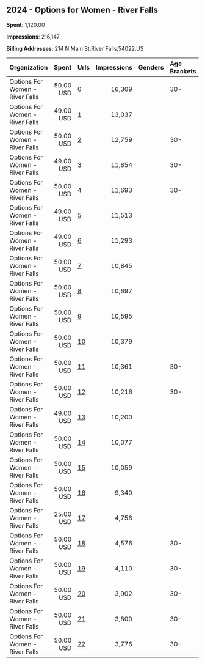 ## 2024 - Options for Women - River Falls 
**Spent**: 1,120.00

**Impressions**: 216,147

**Billing Addresses**: 214 N Main St,River Falls,54022,US

|Organization|Spent|Urls|Impressions|Genders|Age Brackets|Country Codes|
|:---|---:|:---|---:|:---|:---|:---|
|Options For Women - River Falls|50.00 USD|[0](https://www.snap.com/political-ads/asset/71b6abde451eeca4501cb9cf8552210bbacc3dc30c0227ecbe870aba42ca2781?mediaType=mp4)|16,309||30-|united states|
|Options For Women - River Falls|49.00 USD|[1](https://www.snap.com/political-ads/asset/306d78aa7a30d09775dd5f3b29498b703721828acb375da6c11e664f85518c3e?mediaType=mp4)|13,037|||united states|
|Options For Women - River Falls|50.00 USD|[2](https://www.snap.com/political-ads/asset/53212488d269549bed8940db23650226cb24df60d2d45ee2965dfa135d9dff50?mediaType=mp4)|12,759||30-|united states|
|Options For Women - River Falls|49.00 USD|[3](https://www.snap.com/political-ads/asset/92d25d49812484f216546ea4c88b65316aa853248fa7dbf043f263d111fdd3fc?mediaType=mp4)|11,854||30-|united states|
|Options For Women - River Falls|50.00 USD|[4](https://www.snap.com/political-ads/asset/f81979c967f1d52d5baa5a4368f37a9add4e6b418bfdcf7e13457391016dbf16?mediaType=mp4)|11,693||30-|united states|
|Options For Women - River Falls|49.00 USD|[5](https://www.snap.com/political-ads/asset/74146e6c42f75b9302b3a010017784bc5a792f651c26ebe87c8c67a6b54e3095?mediaType=mp4)|11,513|||united states|
|Options For Women - River Falls|49.00 USD|[6](https://www.snap.com/political-ads/asset/0d1d4bc5af7aff80c322454378d6d47922ce28a67e243b66d01dbf498baa649c?mediaType=mp4)|11,293|||united states|
|Options For Women - River Falls|50.00 USD|[7](https://www.snap.com/political-ads/asset/80843d1f28753cfda2bfcba16f12c40e3feb79b96433138482b214aa109170d8?mediaType=mp4)|10,845|||united states|
|Options For Women - River Falls|50.00 USD|[8](https://www.snap.com/political-ads/asset/535e3ca1effd64565c1ec2cb4e5f57cdb60a90f54dd9fcad3235587f51029774?mediaType=mp4)|10,697|||united states|
|Options For Women - River Falls|50.00 USD|[9](https://www.snap.com/political-ads/asset/357ea0971169bb823f6a9ad7f64370cfc3b31bc7bc908be3856d72e29439b17c?mediaType=mp4)|10,595|||united states|
|Options For Women - River Falls|50.00 USD|[10](https://www.snap.com/political-ads/asset/0a642a6f09020f8135f60d31df781d7dfc2993cb921c289ce02e2c1c8963a4f8?mediaType=mp4)|10,379|||united states|
|Options For Women - River Falls|50.00 USD|[11](https://www.snap.com/political-ads/asset/817ddfc07f46b8386cbc79349379b6e228ab0708a21b59063e10395a52c1078a?mediaType=mp4)|10,361||30-|united states|
|Options For Women - River Falls|50.00 USD|[12](https://www.snap.com/political-ads/asset/0a8cd882fb0b31e45afdfe1d4500137ae96168d4797d625321248ed8469d82f9?mediaType=mp4)|10,216||30-|united states|
|Options For Women - River Falls|49.00 USD|[13](https://www.snap.com/political-ads/asset/54f577943430c63aeff9055c314c631e6dad362639fc49f7a9bbc47df7cb1adc?mediaType=mp4)|10,200|||united states|
|Options For Women - River Falls|50.00 USD|[14](https://www.snap.com/political-ads/asset/beb47a57e7bfa612b6af3e053738546dec6be7d8f00020e1f77aa4a396a1c7ae?mediaType=mp4)|10,077|||united states|
|Options For Women - River Falls|50.00 USD|[15](https://www.snap.com/political-ads/asset/2c4b1c6521a11fe45952444436a947031edc7ba4385300ffb727ddf25debeb92?mediaType=mp4)|10,059|||united states|
|Options For Women - River Falls|50.00 USD|[16](https://www.snap.com/political-ads/asset/a3482a54b754f0e6b964c611e45209809959e38fd1162c8ee89d1671bdd03f2a?mediaType=mp4)|9,340|||united states|
|Options For Women - River Falls|25.00 USD|[17](https://www.snap.com/political-ads/asset/50d15b116aae4cbb72ac61641cefdc8122491162c105e04834c2a28c8e197b6b?mediaType=mp4)|4,756|||united states|
|Options For Women - River Falls|50.00 USD|[18](https://www.snap.com/political-ads/asset/d6c54c579ea4bc6b62e6f1d9341ab4f32d654342db89ed150f95422dd2d31431?mediaType=mp4)|4,576||30-|united states|
|Options For Women - River Falls|50.00 USD|[19](https://www.snap.com/political-ads/asset/9e7a3701408b746242144cc81838bae345936eb5c77b27ff142ec724c2ea1adc?mediaType=mp4)|4,110||30-|united states|
|Options For Women - River Falls|50.00 USD|[20](https://www.snap.com/political-ads/asset/85ccf9fa2d8a1bd5680e444b8f1f9874a86bc0dae8d37539558b4839d0e62aa5?mediaType=mp4)|3,902||30-|united states|
|Options For Women - River Falls|50.00 USD|[21](https://www.snap.com/political-ads/asset/1ddb7095f2d4f95d8a6eec9ed1bd953a757b53eb8619128e5af768f5d3d7e1f2?mediaType=mp4)|3,800||30-|united states|
|Options For Women - River Falls|50.00 USD|[22](https://www.snap.com/political-ads/asset/a4f6e0c9d5570e58fbe90060d6f341f0856c51e5b9b370515ad87d62d048eca2?mediaType=mp4)|3,776||30-|united states|
